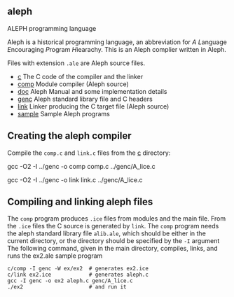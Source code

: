 ## aleph
ALEPH programming language

Aleph is a historical programming language, an abbreviation for
*A* *L*anguage *E*ncouraging *P*rogram *H*iearachy.
This is an Aleph complier written in Aleph.

Files with extension `.ale` are Aleph source files.

* [c](c) The C code of the compiler and the linker
* [comp](comp) Module compiler (Aleph source)
* [doc](doc) Aleph Manual and some implementation details
* [genc](genc) Aleph standard library file and C headers
* [link](link) Linker producing the C target file (Aleph source)
* [sample](sample) Sample Aleph programs

## Creating the aleph compiler

Compile the `comp.c` and `link.c` files from the [c](c) directory:

   gcc -O2 -I ../genc -o comp comp.c ../genc/A_lice.c
   
   gcc -O2 -I ../genc -o link link.c ../genc/A_lice.c

## Compiling and linking aleph files

The `comp` program produces `.ice` files from modules and the main file.
From the `.ice` files the C source is generated by `link`. The `comp` program
needs the aleph standard library file `alib.ale`, which should be either in
the current directory, or the directory should be specified by the `-I` 
argument The following command, given in the main directory, compiles, links,
and runs the ex2.ale sample program

    c/comp -I genc -W ex/ex2  # generates ex2.ice
    c/link ex2.ice            # generates aleph.c
    gcc -I genc -o ex2 aleph.c genc/A_lice.c
    ./ex2                     # and run it



